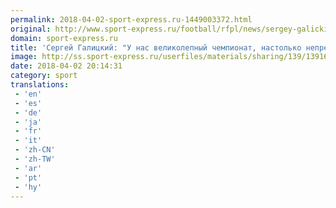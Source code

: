 ```yaml
---
permalink: 2018-04-02-sport-express.ru-1449003372.html
original: http://www.sport-express.ru/football/rfpl/news/sergey-galickiy-u-nas-velikolepnyy-chempionat-nastolko-nepredskazuemyy-1391638/
domain: sport-express.ru
title: 'Сергей Галицкий: "У нас великолепный чемпионат, настолько непредсказуемый"'
image: http://ss.sport-express.ru/userfiles/materials/sharing/139/1391638.jpg
date: 2018-04-02 20:14:31
category: sport
translations: 
 - 'en'
 - 'es'
 - 'de'
 - 'ja'
 - 'fr'
 - 'it'
 - 'zh-CN'
 - 'zh-TW'
 - 'ar'
 - 'pt'
 - 'hy'
---
```


